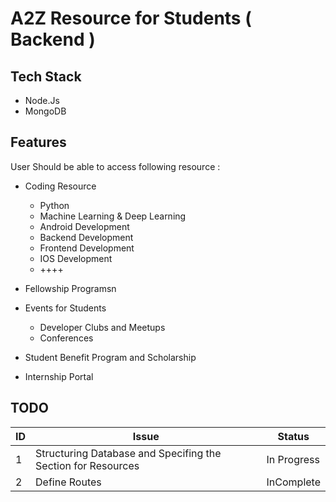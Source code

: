 # A2Z Resource for Students ( Backend )

## Tech Stack 
- Node.Js
- MongoDB

## Features

 User Should be able to access following resource : 

 - Coding Resource 
   
    - Python
    - Machine Learning & Deep Learning
    - Android Development
    - Backend Development
    - Frontend Development
    - IOS Development
    - ++++


- Fellowship Programsn


- Events for Students

    - Developer Clubs and Meetups
    - Conferences

- Student Benefit Program and Scholarship

- Internship Portal

## TODO 

|ID | Issue | Status | 
|--|-------|--------|
|1 |Structuring Database and Specifing the Section for Resources | In Progress |
|2 | Define Routes | InComplete | 